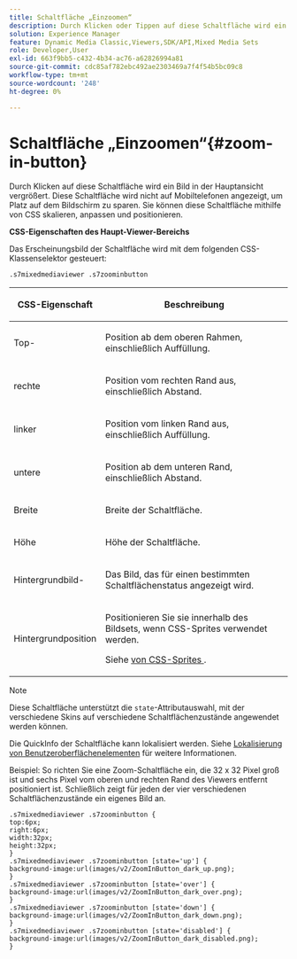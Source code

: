 ```yaml
---
title: Schaltfläche „Einzoomen“
description: Durch Klicken oder Tippen auf diese Schaltfläche wird ein Bild in der Hauptansicht vergrößert. Diese Schaltfläche wird nicht auf Mobiltelefonen angezeigt, um Platz auf dem Bildschirm zu sparen. Sie können diese Schaltfläche mithilfe von CSS skalieren, anpassen und positionieren.
solution: Experience Manager
feature: Dynamic Media Classic,Viewers,SDK/API,Mixed Media Sets
role: Developer,User
exl-id: 663f9bb5-c432-4b34-ac76-a62826994a81
source-git-commit: cdc85af782ebc492ae2303469a7f4f54b5bc09c8
workflow-type: tm+mt
source-wordcount: '248'
ht-degree: 0%

---
```


# Schaltfläche „Einzoomen“{#zoom-in-button}

Durch Klicken auf diese Schaltfläche wird ein Bild in der Hauptansicht vergrößert. Diese Schaltfläche wird nicht auf Mobiltelefonen angezeigt, um Platz auf dem Bildschirm zu sparen. Sie können diese Schaltfläche mithilfe von CSS skalieren, anpassen und positionieren.

<!--<a id="section_061E550C1C1D4DB2BD663A898895B38C"></a>-->

**CSS-Eigenschaften des Haupt-Viewer-Bereichs**

Das Erscheinungsbild der Schaltfläche wird mit dem folgenden CSS-Klassenselektor gesteuert:

```
.s7mixedmediaviewer .s7zoominbutton
```

<table id="table_94EE3F5BBE4547C0B4943471CEE7EDE4"> 
 <thead> 
  <tr> 
   <th colname="col1" class="entry"> <p> CSS-Eigenschaft </p> </th> 
   <th colname="col2" class="entry"> <p>Beschreibung </p> </th> 
  </tr> 
 </thead>
 <tbody> 
  <tr> 
   <td colname="col1"> <p> <span class="codeph"> Top-</span> </p> </td> 
   <td colname="col2"> <p>Position ab dem oberen Rahmen, einschließlich Auffüllung. </p> </td> 
  </tr> 
  <tr> 
   <td colname="col1"> <p> <span class="codeph"> rechte </span> </p> </td> 
   <td colname="col2"> <p>Position vom rechten Rand aus, einschließlich Abstand. </p> </td> 
  </tr> 
  <tr> 
   <td colname="col1"> <p> <span class="codeph"> linker </span> </p> </td> 
   <td colname="col2"> <p>Position vom linken Rand aus, einschließlich Auffüllung. </p> </td> 
  </tr> 
  <tr> 
   <td colname="col1"> <p> <span class="codeph"> untere </span> </p> </td> 
   <td colname="col2"> <p>Position ab dem unteren Rand, einschließlich Abstand. </p> </td> 
  </tr> 
  <tr> 
   <td colname="col1"> <p> <span class="codeph"> Breite </span> </p> </td> 
   <td colname="col2"> <p>Breite der Schaltfläche. </p> </td> 
  </tr> 
  <tr> 
   <td colname="col1"> <p> <span class="codeph"> Höhe </span> </p> </td> 
   <td colname="col2"> <p>Höhe der Schaltfläche. </p> </td> 
  </tr> 
  <tr> 
   <td colname="col1"> <p> <span class="codeph"> Hintergrundbild-</span> </p> </td> 
   <td colname="col2"> <p>Das Bild, das für einen bestimmten Schaltflächenstatus angezeigt wird. </p> </td> 
  </tr> 
  <tr> 
   <td colname="col1"> <p> <span class="codeph"> Hintergrundposition </span> </p> </td> 
   <td colname="col2"> <p> Positionieren Sie sie innerhalb des Bildsets, wenn CSS-Sprites verwendet werden. </p> <p>Siehe <a href="../../../c-html5-s7-aem-asset-viewers/c-html5-mixedmedia-viewer-about/c-html5-mixedmedia-viewer-customizingviewer/c-html5-mixedmedia-viewer-customizingviewer.md#section-209a43dfbddf4fc589e79cddaf233f50" format="dita" scope="local"> von CSS-Sprites </a>. </p> </td> 
  </tr> 
 </tbody> 
</table>

>[!NOTE]
>
>Diese Schaltfläche unterstützt die `state`-Attributauswahl, mit der verschiedene Skins auf verschiedene Schaltflächenzustände angewendet werden können.

Die QuickInfo der Schaltfläche kann lokalisiert werden. Siehe [Lokalisierung von Benutzeroberflächenelementen](../../../c-html5-s7-aem-asset-viewers/c-html5-mixedmedia-viewer-about/c-html5-mixedmedia-viewer-localization.md#concept-16262b8096474d6c9c018c3e99110dd1) für weitere Informationen.

Beispiel: So richten Sie eine Zoom-Schaltfläche ein, die 32 x 32 Pixel groß ist und sechs Pixel vom oberen und rechten Rand des Viewers entfernt positioniert ist. Schließlich zeigt für jeden der vier verschiedenen Schaltflächenzustände ein eigenes Bild an.

```
.s7mixedmediaviewer .s7zoominbutton { 
top:6px; 
right:6px; 
width:32px; 
height:32px; 
} 
.s7mixedmediaviewer .s7zoominbutton [state='up'] { 
background-image:url(images/v2/ZoomInButton_dark_up.png); 
} 
.s7mixedmediaviewer .s7zoominbutton [state='over'] {  
background-image:url(images/v2/ZoomInButton_dark_over.png); 
} 
.s7mixedmediaviewer .s7zoominbutton [state='down'] {  
background-image:url(images/v2/ZoomInButton_dark_down.png); 
} 
.s7mixedmediaviewer .s7zoominbutton [state='disabled'] { 
background-image:url(images/v2/ZoomInButton_dark_disabled.png); 
}
```
